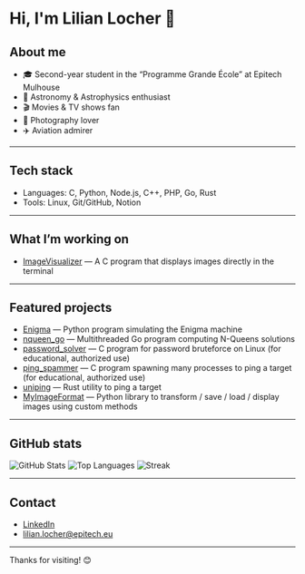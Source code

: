 # Hi, I'm Lilian Locher 👋

## About me
- 🎓 Second-year student in the “Programme Grande École” at Epitech Mulhouse
- 💫 Astronomy & Astrophysics enthusiast
- 🎬 Movies & TV shows fan
- 📸 Photography lover
- ✈️ Aviation admirer

---

## Tech stack
- Languages: C, Python, Node.js, C++, PHP, Go, Rust
- Tools: Linux, Git/GitHub, Notion

---

## What I’m working on
- [ImageVisualizer](https://github.com/Liloche19/ImageVisualizer) — A C program that displays images directly in the terminal

---

## Featured projects
- [Enigma](https://github.com/Liloche19/enigma) — Python program simulating the Enigma machine
- [nqueen_go](https://github.com/Liloche19/nqueen_go) — Multithreaded Go program computing N-Queens solutions
- [password_solver](https://github.com/Liloche19/password_solver) — C program for password bruteforce on Linux (for educational, authorized use)
- [ping_spammer](https://github.com/Liloche19/ping_spammer) — C program spawning many processes to ping a target (for educational, authorized use)
- [uniping](https://github.com/B0SEmc/uniping) — Rust utility to ping a target
- [MyImageFormat](https://github.com/Liloche19/MyImageFormat) — Python library to transform / save / load / display images using custom methods

---

## GitHub stats
![GitHub Stats](https://github-readme-stats.vercel.app/api?username=Liloche19&show_icons=true)
![Top Languages](https://github-readme-stats.vercel.app/api/top-langs/?username=Liloche19&layout=compact)
![Streak](https://streak-stats.demolab.com/?user=Liloche19)

---

## Contact
- [LinkedIn](https://www.linkedin.com/in/lilian-locher/)
- lilian.locher@epitech.eu

---

Thanks for visiting! 😊
